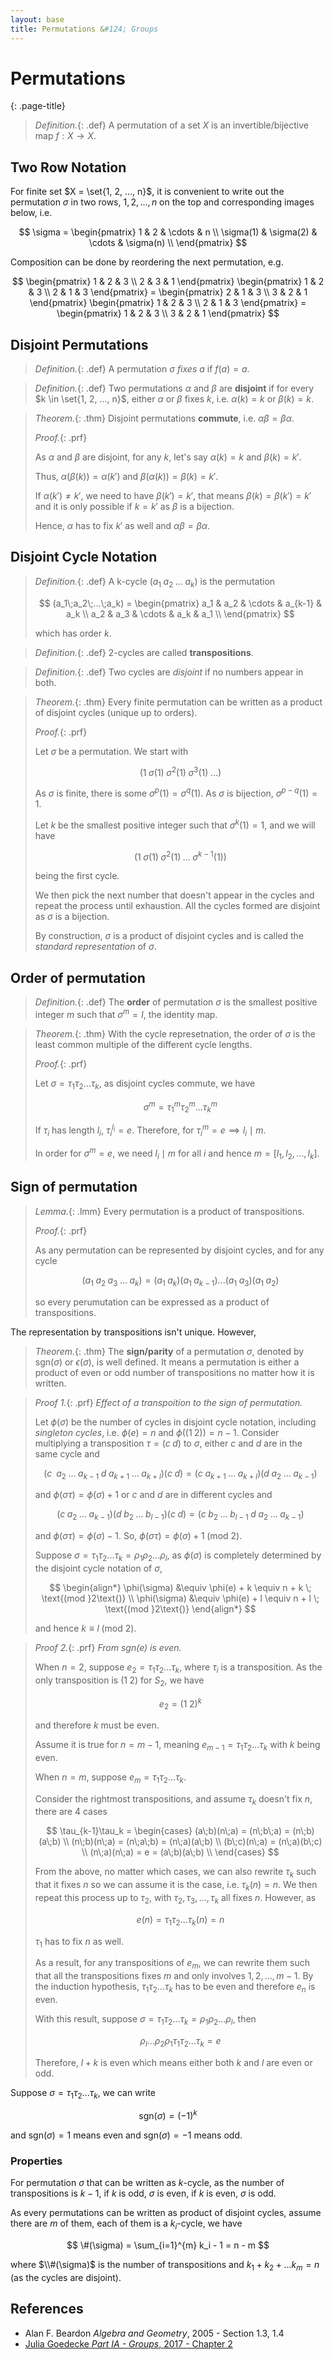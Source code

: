 ```yaml
---
layout: base
title: Permutations &#124; Groups
---
```


# Permutations
{: .page-title}

> *Definition.*{: .def}
> A permutation of a set $X$ is an invertible/bijective map $f: X \to X$.

## Two Row Notation

For finite set $X = \set{1, 2, ..., n}$, it is convenient to write out the permutation $\sigma$ in two rows,
$1, 2, ..., n$ on the top and corresponding images below, i.e.

$$
\sigma = \begin{pmatrix}
1 & 2 & \cdots & n \\
\sigma(1) & \sigma(2) & \cdots & \sigma(n) \\
\end{pmatrix}
$$

Composition can be done by reordering the next permutation, e.g.

$$
\begin{pmatrix}
1 & 2 & 3 \\
2 & 3 & 1
\end{pmatrix}
\begin{pmatrix}
1 & 2 & 3 \\
2 & 1 & 3
\end{pmatrix} =
\begin{pmatrix}
2 & 1 & 3 \\
3 & 2 & 1
\end{pmatrix}
\begin{pmatrix}
1 & 2 & 3 \\
2 & 1 & 3
\end{pmatrix} =
\begin{pmatrix}
1 & 2 & 3 \\
3 & 2 & 1
\end{pmatrix}
$$

## Disjoint Permutations

> *Definition.*{: .def}
> A permutation $\sigma$ _fixes_ $a$ if $f(a) = a$.

> *Definition.*{: .def}
> Two permutations $\alpha$ and $\beta$ are **disjoint** if for every $k \in \set{1, 2, ..., n}$,
> either $\alpha$ or $\beta$ fixes $k$, i.e. $\alpha(k) = k$ or $\beta(k) = k$.

> *Theorem.*{: .thm}
> Disjoint permutations **commute**, i.e. $\alpha\beta = \beta\alpha$.
>
> *Proof.*{: .prf}
>
> As $\alpha$ and $\beta$ are disjoint, for any $k$, let's say $\alpha(k) = k$ and $\beta(k) = k'$.
>
> Thus, $\alpha(\beta(k)) = \alpha(k')$ and $\beta(\alpha(k)) = \beta(k) = k'$.
>
> If $\alpha(k') \not = k'$, we need to have $\beta(k') = k'$, that means $\beta(k) = \beta(k') = k'$ and it is only possible if $k = k'$ as $\beta$ is a bijection.
>
> Hence, $\alpha$ has to fix $k'$ as well and $\alpha\beta = \beta\alpha$.

## Disjoint Cycle Notation

> *Definition.*{: .def}
> A k-cycle $(a_1\;a_2\;...\;a_k)$ is the permutation
>
> $$
  (a_1\;a_2\;...\;a_k) = \begin{pmatrix}
  a_1 & a_2 & \cdots & a_{k-1} & a_k \\
  a_2 & a_3 & \cdots & a_k & a_1 \\
  \end{pmatrix}
  $$
>
> which has order $k$.

> *Definition.*{: .def}
> 2-cycles are called **transpositions**.

> *Definition.*{: .def}
> Two cycles are _disjoint_ if no numbers appear in both.

> *Theorem.*{: .thm}
> Every finite permutation can be written as a product of disjoint cycles (unique up to orders).
>
> *Proof.*{: .prf}
>
> Let $\sigma$ be a permutation. We start with
>
> $$
  (1\;\sigma(1)\;\sigma^2(1)\;\sigma^3(1)\;...)
  $$
>
> As $\sigma$ is finite, there is some $\sigma^p(1) = \sigma^q(1)$.
> As $\sigma$ is bijection, $\sigma^{p-q}(1) = 1$.
>
> Let $k$ be the smallest positive integer such that $\sigma^k(1) = 1$, and we will have
>
> $$
  (1\;\sigma(1)\;\sigma^2(1)\;...\;\sigma^{k-1}(1))
  $$
>
> being the first cycle.
>
> We then pick the next number that doesn't appear in the cycles and repeat the process until exhaustion.
> All the cycles formed are disjoint as $\sigma$ is a bijection.
>
> By construction, $\sigma$ is a product of disjoint cycles and is called the _standard representation_ of $\sigma$.

## Order of permutation

> *Definition.*{: .def}
> The **order** of permutation $\sigma$ is the smallest positive integer $m$ such that $\sigma^m = I$, the identity map.

> *Theorem.*{: .thm}
> With the cycle represetnation, the order of $\sigma$ is the least common multiple of the different cycle lengths.
>
> *Proof.*{: .prf}
>
> Let $\sigma = \tau_1\tau_2...\tau_k$, as disjoint cycles commute, we have
>
> $$
  \sigma^m = \tau_1^m\tau_2^m...\tau_k^m
  $$
>
> If $\tau_i$ has length $l_i$, $\tau_i^{l_i} = e$. Therefore, for $\tau_i^m = e \implies l_i \mid m$.
>
> In order for $\sigma^m = e$, we need $l_i \mid m$ for all $i$ and hence $m = [l_1, l_2, ..., l_k]$.

## Sign of permutation

> *Lemma.*{: .lmm}
> Every permutation is a product of transpositions.
>
> *Proof.*{: .prf}
>
> As any permutation can be represented by disjoint cycles, and for any cycle
>
> $$
  (a_1\;a_2\;a_3\;...\;a_k) = (a_1\;a_k)(a_1\;a_{k-1})...(a_1\;a_3)(a_1\;a_2)
  $$
>
> so every perumutation can be expressed as a product of transpositions.

The representation by transpositions isn't unique. However,

> *Theorem.*{: .thm}
> The **sign/parity** of a permutation $\sigma$, denoted by $\text{sgn}(\sigma)$ or $\epsilon(\sigma)$, is well defined.
> It means a permutation is either a product of even or odd number of transpositions no matter how it is written.

> *Proof 1.*{: .prf}
> _Effect of a transpoition to the sign of permutation._
>
> Let $\phi(\sigma)$ be the number of cycles in disjoint cycle notation, including _singleton cycles_, i.e. $\phi(e) = n$ and $\phi((1\;2)) = n - 1$.
> Consider multiplying a transposition $\tau = (c\;d)$ to $\sigma$, either $c$ and $d$ are in the same cycle and
>
> $$
  (c\;\;a_2\;...\;a_{k-1}\;d\;a_{k+1}\;...\;a_{k+l})(c\;d) = (c\;a_{k+1}\;...\;a_{k+l})(d\;a_2\;...\;a_{k-1})
  $$
>
> and $\phi(\sigma\tau) = \phi(\sigma) + 1$ or $c$ and $d$ are in different cycles and
>
> $$
  (c\;a_2\;...\;a_{k-1})(d\;b_2\;...\;b_{l-1})(c\;d) = (c\;b_2\;...\;b_{l-1}\;d\;a_2\;...\;a_{k-1})
  $$
>
> and $\phi(\sigma\tau) = \phi(\sigma) - 1$. So, $\phi(\sigma\tau) = \phi(\sigma) + 1\;\text{(mod }2\text{)}$.
>
> Suppose $\sigma = \tau_1\tau_2...\tau_k = \rho_1\rho_2...\rho_l$, as $\phi(\sigma)$ is completely determined by the disjoint cycle notation of $\sigma$,
>
> $$
  \begin{align*}
  \phi(\sigma) &\equiv \phi(e) + k \equiv n + k \; \text{(mod }2\text{)} \\
  \phi(\sigma) &\equiv \phi(e) + l \equiv n + l \; \text{(mod }2\text{)}
  \end{align*}
> $$
>
> and hence $k \equiv l \; \text{(mod }2\text{)}$.

> *Proof 2.*{: .prf}
> _From $\text{sgn}(e)$ is even._
>
> When $n = 2$, suppose $e_2 = \tau_1\tau_2...\tau_k$, where $\tau_i$ is a transposition. As the only transposition is $(1\;2)$ for $S_2$, we have
>
> $$
  e_2 = (1\;2)^k
  $$
>
> and therefore $k$ must be even.
>
> Assume it is true for $n = m-1$, meaning $e_{m-1} = \tau_1\tau_2...\tau_k$ with $k$ being even.
>
> When $n = m$, suppose $e_m = \tau_1\tau_2...\tau_k$.
>
> Consider the rightmost transpositions, and assume $\tau_k$ doesn't fix $n$, there are 4 cases
>
> $$
  \tau_{k-1}\tau_k = \begin{cases}
  (a\;b)(n\;a) = (n\;b\;a) = (n\;b)(a\;b) \\
  (n\;b)(n\;a) = (n\;a\;b) = (n\;a)(a\;b) \\
  (b\;c)(n\;a) = (n\;a)(b\;c) \\
  (n\;a)(n\;a) = e = (a\;b)(a\;b) \\
  \end{cases}
  $$
>
> From the above, no matter which cases, we can also rewrite $\tau_k$ such that it fixes $n$ so we can assume it is the case, i.e. $\tau_k(n) = n$.
> We then repeat this process up to $\tau_2$, with $\tau_2,\tau_3,...,\tau_k$ all fixes $n$.
> However, as
>
> $$
  e(n) = \tau_1\tau_2...\tau_k(n) = n
  $$
>
> $\tau_1$ has to fix $n$ as well.
>
> As a result, for any transpositions of $e_m$, we can rewrite them such that all the transpositions fixes $m$ and only involves $1, 2, ..., m-1$.
> By the induction hypothesis, $\tau_1\tau_2...\tau_k$ has to be even and therefore $e_n$ is even.
>
> With this result, suppose $\sigma = \tau_1\tau_2...\tau_k = \rho_1\rho_2...\rho_l$, then
>
> $$
  \rho_l...\rho_2\rho_1\tau_1\tau_2...\tau_k = e
  $$
>
> Therefore, $l + k$ is even which means either both $k$ and $l$ are even or odd.

Suppose $\sigma = \tau_1\tau_2...\tau_k$, we can write

$$
\text{sgn}(\sigma) = (-1)^{k}
$$

and $\text{sgn}(\sigma) = 1$ means even and $\text{sgn}(\sigma) = -1$ means odd.

### Properties

For permutation $\sigma$ that can be written as $k$-cycle, as the number of transpositions is $k-1$,
if $k$ is odd, $\sigma$ is even, if $k$ is even, $\sigma$ is odd.

As every permutations can be written as product of disjoint cycles,
assume there are $m$ of them, each of them is a $k_i$-cycle, we have

$$
\#(\sigma) = \sum_{i=1}^{m} k_i - 1 = n - m
$$

where $\\#(\sigma)$ is the number of transpositions and $k_1 + k_2 + ... k_m = n$ (as the cycles are disjoint).

## References

* Alan F. Beardon _Algebra and Geometry_, 2005 - Section 1.3, 1.4
* [Julia Goedecke _Part IA - Groups_, 2017 - Chapter 2](https://www.julia-goedecke.de/pdf/GroupsNotes.pdf)
